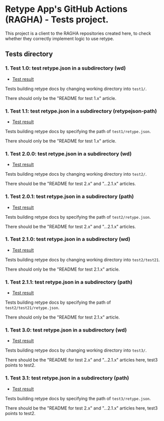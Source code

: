 # Retype App's GitHub Actions (RAGHA) - Tests project.

This project is a client to the RAGHA repositories created here, to check whether they correctly implement logic to use retype.

## Tests directory

### 1. Test 1.0: test retype.json in a subdirectory (wd)

- [Test result](test1.0/)

Tests building retype docs by changing working directory into `test1/`.

There should only be the "README for test 1.x" article.

### 1. Test 1.1: test retype.json in a subdirectory (retypejson-path)

- [Test result](test1.1/)

Tests building retype docs by specifying the path of `test1/retype.json`.

There should only be the "README for test 1.x" article.

### 1. Test 2.0.0: test retype.json in a subdirectory (wd)

- [Test result](test2.0.0/)

Tests building retype docs by changing working directory into `test2/`.

There should be the "README for test 2.x" and "...2.1.x" articles.

### 1. Test 2.0.1: test retype.json in a subdirectory (path)

- [Test result](test2.0.1/)

Tests building retype docs by specifying the path of `test2/retype.json`.

There should be the "README for test 2.x" and "...2.1.x" articles.

### 1. Test 2.1.0: test retype.json in a subdirectory (wd)

- [Test result](test2.1.0/)

Tests building retype docs by changing working directory into `test2/test21`.

There should only be the "README for test 2.1.x" article.

### 1. Test 2.1.1: test retype.json in a subdirectory (path)

- [Test result](test2.1.1/)

Tests building retype docs by specifying the path of `test2/test21/retype.json`.

There should only be the "README for test 2.1.x" article.

### 1. Test 3.0: test retype.json in a subdirectory (wd)

- [Test result](test3.0/)

Tests building retype docs by changing working directory into `test3/`.

There should be the "README for test 2.x" and "...2.1.x" articles here, test3 points to test2.

### 1. Test 3.1: test retype.json in a subdirectory (path)

- [Test result](test3.1/)

Tests building retype docs by specifying the path of `test3/retype.json`.

There should be the "README for test 2.x" and "...2.1.x" articles here, test3 points to test2.